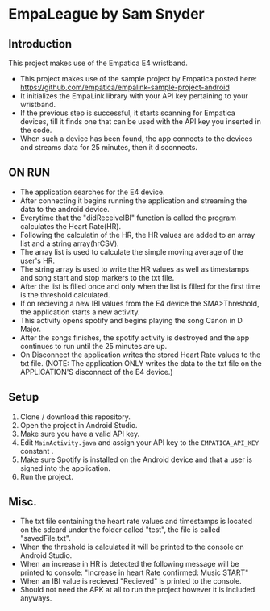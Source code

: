 # EmpaLeague by Sam Snyder

## Introduction

This project makes use of the Empatica E4 wristband.

- This project makes use of the sample project by Empatica posted here:
 https://github.com/empatica/empalink-sample-project-android
- It initializes the EmpaLink library with your API key pertaining to your wristband.
- If the previous step is successful, it starts scanning for Empatica devices, till it finds one that can be used with 
    the API key you inserted in the code.
- When such a device has been found, the app connects to the devices and streams data for 25 minutes, then it disconnects.

## ON RUN
- The application searches for the E4 device.
- After connecting it begins running the application and streaming the data to the android device.
- Everytime that the "didReceiveIBI" function is called the program calculates the Heart Rate(HR).
- Following the calculatin of the HR, the HR values are added to an array list and a string array(hrCSV).
- The array list is used to calculate the simple moving average of the user's HR.
- The string array is used to write the HR values as well as timestamps and song start and stop markers to the txt file.
- After the list is filled once and only when the list is filled for the first time is the threshold calculated.
- If on recieving a new IBI values from the E4 device the SMA>Threshold, the application starts a new activity.
- This activity opens spotify and begins playing the song Canon in D Major.
- After the songs finishes, the spotify activity is destroyed and the app continues to run until the 25 minutes are up.
- On Disconnect the application writes the stored Heart Rate values to the txt file. (NOTE: The application ONLY writes the 
    data to the txt file on the APPLICATION'S disconnect of the E4 device.)

## Setup

1. Clone / download this repository.
2. Open the project in Android Studio.
3. Make sure you have a valid API key. 
4. Edit `MainActivity.java` and assign your API key to the `EMPATICA_API_KEY` constant .
5. Make sure Spotify is installed on the Android device and that a user is signed into the application.
6. Run the project.

## Misc.
- The txt file containing the heart rate values and timestamps is located on the sdcard under the folder 
    called "test", the file is called "savedFile.txt". 
- When the threshold is calculated it will be printed to the console on Android Studio.
- When an increase in HR is detected the following message will be printed to console: 
    "Increase in heart Rate confirmed: Music START"
- When an IBI value is recieved "Recieved" is printed to the console.
- Should not need the APK at all to run the project however it is included anyways.

